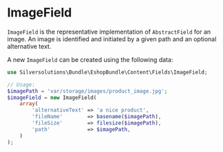 # ImageField

`ImageField` is the representative implementation of `AbstractField` for an image. An image is identified and initiated by a given path and an optional alternative text.

A new `ImageField` can be created using the following data:

``` php
use Silversolutions\Bundle\EshopBundle\Content\Fields\ImageField;

// Usage:
$imagePath = 'var/storage/images/product_image.jpg';
$imageField = new ImageField(
    array(
        'alternativeText' => 'a nice product',
        'fileName'        => basename($imagePath),
        'fileSize'        => filesize($imagePath),
        'path'            => $imagePath,
    )
);
```
